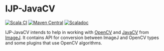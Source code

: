 IJP-JavaCV
==========

[![Scala CI](https://github.com/ij-plugins/ijp-javacv/actions/workflows/scala.yml/badge.svg)](https://github.com/ij-plugins/ijp-javacv/actions/workflows/scala.yml)
[![Maven Central](https://maven-badges.herokuapp.com/maven-central/net.sf.ij-plugins/ijp-javacv-core_2.13/badge.svg)](https://maven-badges.herokuapp.com/maven-central/net.sf.ij-plugins/ijp-javacv-core_2.13)
[![Scaladoc](https://javadoc.io/badge2/net.sf.ij-plugins/ijp-javacv-core_2.13/scaladoc.svg)](https://javadoc.io/doc/net.sf.ij-plugins/ijp-color_2.13)

IJP-JavaCV intends to help in working with [OpenCV] and [JavaCV] from [ImageJ]. It contains API for conversion between ImageJ and OpenCV types and some plugins that use OpenCV algorithms.

[ImageJ]: http://imagej.net/index.html

[JavaCV]: https://github.com/bytedeco/javacv

[OpenCV]: http://opencv.org/
